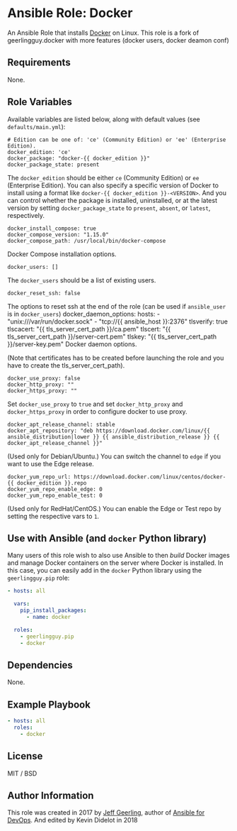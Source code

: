 # Ansible Role: Docker

An Ansible Role that installs [Docker](https://www.docker.com) on Linux.
This role is a fork of geerlingguy.docker with more features (docker users, docker deamon conf)
## Requirements

None.

## Role Variables

Available variables are listed below, along with default values (see `defaults/main.yml`):

    # Edition can be one of: 'ce' (Community Edition) or 'ee' (Enterprise Edition).
    docker_edition: 'ce'
    docker_package: "docker-{{ docker_edition }}"
    docker_package_state: present

The `docker_edition` should be either `ce` (Community Edition) or `ee` (Enterprise Edition). You can also specify a specific version of Docker to install using a format like `docker-{{ docker_edition }}-<VERSION>`. And you can control whether the package is installed, uninstalled, or at the latest version by setting `docker_package_state` to `present`, `absent`, or `latest`, respectively.

    docker_install_compose: true
    docker_compose_version: "1.15.0"
    docker_compose_path: /usr/local/bin/docker-compose

Docker Compose installation options.

    docker_users: []

The `docker_users` should be a list of existing users.

    docker_reset_ssh: false

The options to reset ssh at the end of the role (can be used if `ansible_user` is in `docker_users`)
    docker_daemon_options:
        hosts:
          - "unix:///var/run/docker.sock"
          - "tcp://{{ ansible_host }}:2376"
        tlsverify: true
        tlscacert: "{{ tls_server_cert_path }}/ca.pem"
        tlscert: "{{ tls_server_cert_path }}/server-cert.pem"
        tlskey: "{{ tls_server_cert_path }}/server-key.pem"
Docker daemon options.

(Note that certificates has to be created before launching the role and you have to create the tls_server_cert_path).

    docker_use_proxy: false
    docker_http_proxy: ""
    docker_https_proxy: ""

Set `docker_use_proxy` to `true` and set `docker_http_proxy` and `docker_https_proxy` in order to configure docker to use proxy.


    docker_apt_release_channel: stable
    docker_apt_repository: "deb https://download.docker.com/linux/{{ ansible_distribution|lower }} {{ ansible_distribution_release }} {{ docker_apt_release_channel }}"

(Used only for Debian/Ubuntu.) You can switch the channel to `edge` if you want to use the Edge release.

    docker_yum_repo_url: https://download.docker.com/linux/centos/docker-{{ docker_edition }}.repo
    docker_yum_repo_enable_edge: 0
    docker_yum_repo_enable_test: 0

(Used only for RedHat/CentOS.) You can enable the Edge or Test repo by setting the respective vars to `1`.

## Use with Ansible (and `docker` Python library)

Many users of this role wish to also use Ansible to then _build_ Docker images and manage Docker containers on the server where Docker is installed. In this case, you can easily add in the `docker` Python library using the `geerlingguy.pip` role:

```yaml
- hosts: all

  vars:
    pip_install_packages:
      - name: docker

  roles:
    - geerlingguy.pip
    - docker
```

## Dependencies

None.

## Example Playbook

```yaml
- hosts: all
  roles:
    - docker
```

## License

MIT / BSD

## Author Information

This role was created in 2017 by [Jeff Geerling](https://www.jeffgeerling.com/), author of [Ansible for DevOps](https://www.ansiblefordevops.com/).
And edited by Kevin Didelot in 2018

